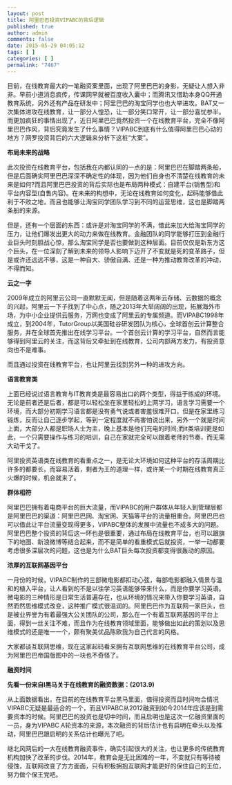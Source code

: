 ```yaml
---
layout: post
title: 阿里巴巴投资VIPABC的背后逻辑
published: true
author: admin
comments: false
date: 2015-05-29 04:05:12
tags: [ ]
categories: [ ]
permalink: "7467"
---
```



目前，在线教育最大的一笔融资案里面，出现了阿里巴巴的身影，无疑让人想入非非。早前小道消息疯传，传课网早就被百度收入囊中；而腾讯又借助本身QQ开通教育系统，另外还有产品在研发中；阿里巴巴的淘宝同学也也大举进攻。BAT又一次集体进攻在线教育，让一部分人惶恐，让一部分笑口常开，让一部分喜忧参半。而更加疯狂的事情出现了，近日阿里巴巴竟然投资一个在线教育平台，完全不像阿里巴巴作风，背后究竟发生了什么事情？VIPABC到底有什么值得阿里巴巴心动的地方？网罗投资背后的六大逻辑来分析下这桩“大案”。

**布局未来的战略**

此次投资在线教育平台，包括我在内都认同的一点的是：阿里巴巴在脚踏两条船，但是后面确实阿里巴巴深深不确定性的体现，因为他们自身也不清楚在线教育的未来是如何?而且阿里巴巴投资的背后实际也是布局两种模式：自建平台(销售型)和平台内容型(自售内容)。在未来的构想中，无论在线教育如何变化，起码能够借此利于不败之地，而且也能够让淘宝同学团队学习到不同的运营思维，这也是脚踏两条船的来源。

但是，还有一个层面的东西：或许是对淘宝同学的不满，借此来加大给淘宝同学的压力，让他们爆发出更大的动力来做在线教育。金融团队的同学能够打压到金融行业巨头时刻胆战心惊，那么淘宝同学是否也要做到这种层面。目前仅仅是新东方这个巨头，在一位深刻了解到未来的领导人影响下迈开了不变就是死的变革路子，但是或许还远远不够，这是一种自大、骄傲自满、还是一种为推动教育改革的冲动，不得而知。

**云之一字**

2009年成立的阿里云公司一直默默无闻，但是随着这两年云存储、云数据的概念的兴起，阿里云一下子找到了中心点，随之2013年大举阔阔的出现，拓展海外市场，为中小企业提供云服务，万网也变成了阿里云的专属频道。而VIPABC1998年成立，到2004年，TutorGroup以美国硅谷研发团队为核心，全球首创云计算整合服务，并在全球首先推出在线学习平台。一个首创云计算的学习平台，自然而言能够得到阿里云的关注，而这背后又牵扯到在线教育，公司内部两方发力，有投资意向也不是难事。

而且通过投资在线教育平台，也让阿里云找到另外一种的进攻方向。

**语言教育类**

上面已经说过语言教育与IT教育类是最容易出口的两个类型，得益于练成的环境。无论是前者还是后者，都是可以轻松坐在家里轻松的上网学习，语言学习需要一个环境，而大部分初期学习语言都是没有勇气说或者害羞很难开口，但是在家里练习锻炼，反而让自己逐步学起，等到一定程度就不再害怕说出来，另外一个就是时间上面，大部分人都是职场人士为主，晚上基本是他们充电的时间;而it类培训更是如此，一个只需要操作与练习的培训，自己在家就完全可以跟着老师的节奏，而无需大动干戈了。

阿里投资英语类在线教育的看重点之一，是无论大环境如何这种平台的存活周期比许多的都要长，而容易活着，剩者为王的道理一样，或许某一个时期在线教育真正火爆的时候，机会就来了。

**群体相符**

阿里巴巴拥有着电商平台的巨大流量，而VIPABC的用户群体从年轻人到管理层都是阿里巴巴的渠道：阿里巴巴网、淘宝网、天猫等平台的流量相重合。阿里巴巴也可以借此让平台流量变现得更多，VIPABC整体的发展中流量也不成多大的问题。阿里巴巴整个投资的背后这一环也是很重要，通过布局在线教育平台，也可以跟旗下的地图、新浪微博等结合起来，而不是简单的看重模式后就投资，一举一动都要考虑很多深层次的问题，这也是为什么BAT巨头每次投资都变得很轰动的原因。

**浓厚的互联网基因平台**

一月份的时候，VIPABC制作的三部微电影都扣动心弦，每部电影都融入情景与温和的植入平台，让人看到的不是以往学习英语能够带来什么，而是你要学习英语。微电影的三种情形是日常生活普遍存在，也从环境的情况来带入你要学习英语，自然而然思维模式改变，这种推广模式很温润的。阿里巴巴作为互联网一家巨头，也是被业界誉为有着最强大公关团队的公司，那么在一个有着互联网基因的平台上面，得到一丝关注不难，而且作为在线教育领域里面，能够做出如此的策划以及思维模式的还是唯一一个，颇有聚美优品陈欧我为自己代言的风格。

大家都谈互联网思维，现在这家起码看来拥有互联网思维的在线教育平台公司，成为阿里巴巴帝国版图中的一块也不奇怪了。

**融资时间**

**先看一份来自I黑马关于在线教育的融资数据：(2013.9)**



从上面数据看出，在目前的在线教育平台黑马里面，值得投资而且时间吻合情况VIPABC无疑是最适合的一个，而且VIPABC从2012融资到如今2014年应该是到需要资本的时候。阿里巴巴的投资也是切中时间，而且启明也是这次一亿融资里面的一员，身为VIPABC A轮资本的来源，本次融资的背后估计也有启明在牵头以及推动，阿里巴巴跟启明的关系估计也曝光了吧。

继北风网后的一大在线教育融资事件，确实引起很大的关注，也让更多的传统教育机构加快了改革的步伐。2014年，教育会是无比困难的一年，不变就只有等待被侵蚀，互联网改变了方方面面，只有积极拥抱互联网才能更好的保住自己的王位，努力做个保王党吧。